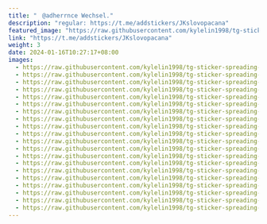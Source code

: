 ```yaml
---
title: "ㅤ@adherrnce Wechsel."
description: "regular: https://t.me/addstickers/JKslovopacana"
featured_image: "https://raw.githubusercontent.com/kylelin1998/tg-sticker-spreading-worldwide-images/main/img/9839af50-fbaf-4cdc-b907-be68e1a9a047.jpg"
link: "https://t.me/addstickers/JKslovopacana"
weight: 3
date: 2024-01-16T10:27:17+08:00
images:
  - https://raw.githubusercontent.com/kylelin1998/tg-sticker-spreading-worldwide-images/main/img/9839af50-fbaf-4cdc-b907-be68e1a9a047.jpg
  - https://raw.githubusercontent.com/kylelin1998/tg-sticker-spreading-worldwide-images/main/img/ee1122b0-38cf-4e40-9a75-213f7e5a62cb.jpg
  - https://raw.githubusercontent.com/kylelin1998/tg-sticker-spreading-worldwide-images/main/img/12b4b549-9e6e-4dcc-ae95-ef0a0e815405.jpg
  - https://raw.githubusercontent.com/kylelin1998/tg-sticker-spreading-worldwide-images/main/img/1a7dc82f-2b3d-4af8-b9af-afc567420fa5.jpg
  - https://raw.githubusercontent.com/kylelin1998/tg-sticker-spreading-worldwide-images/main/img/9715f966-bc0c-4849-a1cd-73e6217e0590.jpg
  - https://raw.githubusercontent.com/kylelin1998/tg-sticker-spreading-worldwide-images/main/img/07bde166-4869-4a3d-b450-62064cda99a2.jpg
  - https://raw.githubusercontent.com/kylelin1998/tg-sticker-spreading-worldwide-images/main/img/1e3f27e2-72ab-4d5d-a3f4-9f7262d8122e.jpg
  - https://raw.githubusercontent.com/kylelin1998/tg-sticker-spreading-worldwide-images/main/img/c67c14a9-e578-4aee-b3e2-8a752ae9ad08.jpg
  - https://raw.githubusercontent.com/kylelin1998/tg-sticker-spreading-worldwide-images/main/img/933a05dc-ef74-4be8-a2ee-6561f67f78ae.jpg
  - https://raw.githubusercontent.com/kylelin1998/tg-sticker-spreading-worldwide-images/main/img/023b8020-3f33-4191-90e2-ba119702e24a.jpg
  - https://raw.githubusercontent.com/kylelin1998/tg-sticker-spreading-worldwide-images/main/img/d14ffc28-5778-4caa-8990-6eae4f592916.jpg
  - https://raw.githubusercontent.com/kylelin1998/tg-sticker-spreading-worldwide-images/main/img/5a09cf82-8f3a-49b0-a121-accff5ead5db.jpg
  - https://raw.githubusercontent.com/kylelin1998/tg-sticker-spreading-worldwide-images/main/img/5618795d-3d10-4e43-9645-ea70997d668f.jpg
  - https://raw.githubusercontent.com/kylelin1998/tg-sticker-spreading-worldwide-images/main/img/28990d5f-e480-44ef-bb03-e2f398d0dad5.jpg
  - https://raw.githubusercontent.com/kylelin1998/tg-sticker-spreading-worldwide-images/main/img/5f454847-b8b7-4eb5-bb7d-73089a2d4333.jpg
  - https://raw.githubusercontent.com/kylelin1998/tg-sticker-spreading-worldwide-images/main/img/efbebbfc-4cb1-40c5-8c9f-74b0f18fef29.jpg
  - https://raw.githubusercontent.com/kylelin1998/tg-sticker-spreading-worldwide-images/main/img/347ae724-2072-4bc3-a26c-d70b4f5f8191.jpg
  - https://raw.githubusercontent.com/kylelin1998/tg-sticker-spreading-worldwide-images/main/img/9c5707ca-ab27-4b5d-94ff-ae674016467e.jpg
  - https://raw.githubusercontent.com/kylelin1998/tg-sticker-spreading-worldwide-images/main/img/ae311798-3047-486e-bcdc-fc5f5009fd38.jpg
  - https://raw.githubusercontent.com/kylelin1998/tg-sticker-spreading-worldwide-images/main/img/f78c9891-d957-4a8d-afa6-d8c3733131cb.jpg
---
```

